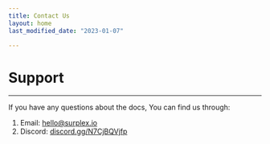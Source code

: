 ```yaml
---
title: Contact Us
layout: home
last_modified_date: "2023-01-07"

---
```

# **Support**
---


If you have any questions about the docs, You can find us through:

1. Email: [hello@surplex.io]
2. Discord: [discord.gg/N7CjBQVjfp]
<!-- 3. Twitter: [SurplexIo] -->

[discord.gg/N7CjBQVjfp]: https://discord.gg/N7CjBQVjfp
[hello@surplex.io]: mailto:hello@surplex.io